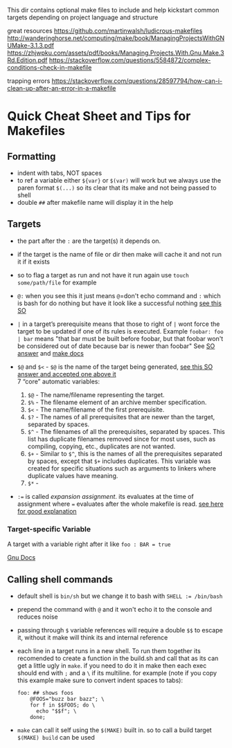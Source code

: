 This dir contains optional make files to include and help kickstart common targets depending on project language and structure

great resources
https://github.com/martinwalsh/ludicrous-makefiles
http://wanderinghorse.net/computing/make/book/ManagingProjectsWithGNUMake-3.1.3.pdf
https://zhjwpku.com/assets/pdf/books/Managing.Projects.With.Gnu.Make.3Rd.Edition.pdf
https://stackoverflow.com/questions/5584872/complex-conditions-check-in-makefile

trapping errors
https://stackoverflow.com/questions/28597794/how-can-i-clean-up-after-an-error-in-a-makefile

# Quick Cheat Sheet and Tips for Makefiles

## Formatting

- indent with tabs, NOT spaces
- to ref a variable either `${var}` or `$(var)` will work but we always use the paren format `$(...)`
  so its clear that its make and not being passed to shell
- double `##` after makefile name will display it in the help

## Targets

- the part after the `:` are the target(s) it depends on. 
- if the target is the name of file or dir then make will cache it and not run it if it exists
- so to flag a target as run and not have it run again use `touch some/path/file` for example
- `@:` when you see this it just means `@`=don't echo command and `:` which is bash for do nothing 
  but have it look like a successful nothing [see this SO](https://stackoverflow.com/questions/8610799/what-does-at-symbol-colon-mean-in-a-makefile)
- `|` in a target’s prerequisite means that those to right of `|` wont force the target to be updated if one of its rules is executed. Example `foobar: foo | bar` means "that bar must be built before foobar, but that foobar won't be considered out of date because bar is newer than foobar" See [SO answer](https://stackoverflow.com/questions/52821513/symbol-in-dependency) and [make docs](https://www.gnu.org/software/make/manual/make.html#Prerequisite-Types)
- `$@` and `$<` - `$@` is the name of the target being generated, 
  [see this SO answer and accepted one above it](https://stackoverflow.com/questions/3220277/what-do-the-makefile-symbols-and-mean/37701195#37701195) \
  7 “core” automatic variables:

    1. `$@` - The name/filename representing the target.
    2. `$%` - The filename element of an archive member specification.
    3. `$<` - The name/filename of the first prerequisite.
    4. `$?` - The names of all prerequisites that are newer than the target, separated by spaces.
    5. `$^` - The filenames of all the prerequisites, separated by spaces. 
        This list has duplicate filenames removed since for most uses, such as compiling, copying, etc., duplicates are not wanted.
    6. `$+` - Similar to `$^`, this is the names of all the prerequisites separated by spaces, except that `$+` includes duplicates. This variable was created for specific situations such as arguments to linkers where duplicate values have meaning.
    7. `$*` -

- `:=` is called _expansion assignment_. its evaluates at the time of assignment where `=` evaluates after the whole makefile is read. [see here for good explanation](https://andylinuxblog.blogspot.com/2015/06/what-is-colon-equals-sign-in-makefiles.html)   

### Target-specific Variable

A target with a variable right after it like `foo : BAR = true`

[Gnu Docs](https://www.gnu.org/software/make/manual/html_node/Target_002dspecific.html)

## Calling shell commands

- default shell is `bin/sh` but we change it to bash with `SHELL := /bin/bash`

- prepend the command with `@` and it won't echo it to the console and reduces noise

- passing through `$` variable references will require a double `$$` to escape it, without it make will think
  its and internal reference

- each line in a target runs in a new shell. To run them together its recomended to create a
  function in the build.sh and call that as its can get a little ugly in `make`. 
  if you need to do it in make then each exec should end 
  with `;` and a `\` if its multiline. for example (note if you copy this example make sure to convert indent spaces to tabs):
  ```
  foo: ## shows foos
      @FOOS="buzz bar bazz"; \
      for f in $$FOOS; do \
        echo "$$f"; \
      done;
  ```

- `make` can call it self using the `$(MAKE)` built in. so to call a build target `$(MAKE) build` can be used
